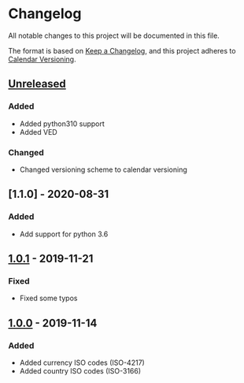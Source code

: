 # Changelog
All notable changes to this project will be documented in this file.

The format is based on [Keep a Changelog][clog], and this project adheres to [Calendar Versioning][calver].

## [Unreleased]

### Added
- Added python310 support
- Added VED

### Changed
- Changed versioning scheme to calendar versioning

## [1.1.0] - 2020-08-31
### Added
- Add support for python 3.6

## [1.0.1] - 2019-11-21
### Fixed
- Fixed some typos

## [1.0.0] - 2019-11-14
### Added
- Added currency ISO codes (ISO-4217)
- Added country ISO codes (ISO-3166)


[unreleased]: https://github.com/spapanik/teritorio/compare/v1.1.0...master
[1.0.1]: https://github.com/spapanik/teritorio/compare/v1.0.1...v1.1.0
[1.0.1]: https://github.com/spapanik/teritorio/compare/v1.0.0...v1.0.1
[1.0.0]: https://github.com/spapanik/teritorio/releases/tag/v1.0.0

[clog]: https://keepachangelog.com/en/1.0.0/
[calver]: https://calver.org

